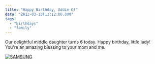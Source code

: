 ```yaml
---
title: "Happy Birthday, Addie G!"
date: "2012-03-13T13:12:00.000"
tags: 
  - "birthdays"
  - "family"
---
```


Our delightful middle daughter turns 6 today. Happy birthday, little lady! You're an amazing blessing to your mom and me.

[![](http://chrishubbs.com/wordpress/wp-content/uploads/2012/03/2011-12-14-17.58.51-e1331644243597-768x1024.jpg "SAMSUNG")](http://chrishubbs.com/wordpress/wp-content/uploads/2012/03/2011-12-14-17.58.51.jpg)
